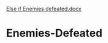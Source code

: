 [Else if Enemies defeated.docx](https://github.com/02Jensenl/Enemies-Defeated/files/7107898/Else.if.Enemies.defeated.docx)
# Enemies-Defeated
